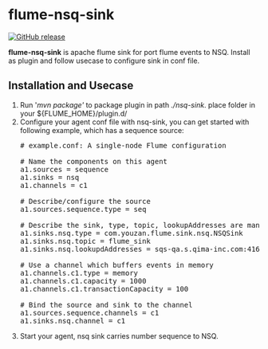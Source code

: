 # flume-nsq-sink

[![GitHub release](https://img.shields.io/github/release/doraalin/flume-nsq-sink.svg)](https://github.com/doraalin/flume-nsq-sink/releases/latest)

**flume-nsq-sink** is apache flume sink for port flume events to NSQ. Install as plugin and follow usecase to configure 
sink in conf file.
  
## Installation and Usecase
1. Run '_mvn package'_ to package plugin in path _./nsq-sink_. place folder in your ${FLUME_HOME}/plugin.d/
2. Configure your agent conf file with nsq-sink, you can get started with following example, which has a sequence source:
   <pre>
   # example.conf: A single-node Flume configuration
  
   # Name the components on this agent
   a1.sources = sequence
   a1.sinks = nsq
   a1.channels = c1
  
   # Describe/configure the source
   a1.sources.sequence.type = seq
  
   # Describe the sink, type, topic, lookupAddresses are mandatory
   a1.sinks.nsq.type = com.youzan.flume.sink.nsq.NSQSink
   a1.sinks.nsq.topic = flume_sink
   a1.sinks.nsq.lookupdAddresses = sqs-qa.s.qima-inc.com:4161
  
   # Use a channel which buffers events in memory
   a1.channels.c1.type = memory
   a1.channels.c1.capacity = 1000
   a1.channels.c1.transactionCapacity = 100
  
   # Bind the source and sink to the channel
   a1.sources.sequence.channels = c1
   a1.sinks.nsq.channel = c1
   </pre>
3. Start your agent, nsq sink carries number sequence to NSQ.